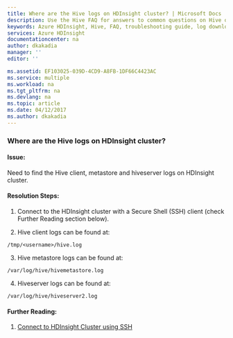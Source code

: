 ```yaml
---
title: Where are the Hive logs on HDInsight cluster? | Microsoft Docs
description: Use the Hive FAQ for answers to common questions on Hive on Azure HDInsight platform.
keywords: Azure HDInsight, Hive, FAQ, troubleshooting guide, log download
services: Azure HDInsight
documentationcenter: na
author: dkakadia
manager: ''
editor: ''

ms.assetid: EF103025-039D-4CD9-A8FB-1DF66C4423AC
ms.service: multiple
ms.workload: na
ms.tgt_pltfrm: na
ms.devlang: na
ms.topic: article
ms.date: 04/12/2017
ms.author: dkakadia
---
```


### Where are the  Hive logs on HDInsight cluster?

#### Issue:

Need to find the Hive client, metastore and hiveserver logs on HDInsight cluster.  

#### Resolution Steps: 

1) Connect to the HDInsight cluster with a Secure Shell (SSH) client (check Further Reading section below).


2) Hive client logs can be found at:

~~~
/tmp/<username>/hive.log 
~~~

3) Hive metastore logs can be found at:

~~~
/var/log/hive/hivemetastore.log 
~~~

4) Hiveserver logs can be found at:

~~~
/var/log/hive/hiveserver2.log 
~~~

#### Further Reading:

1) [Connect to HDInsight Cluster using SSH](https://docs.microsoft.com/en-us/azure/hdinsight/hdinsight-hadoop-linux-use-ssh-unix)